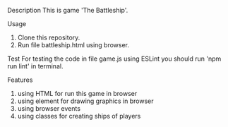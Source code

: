 Description
  This is game 'The Battleship'.


Usage
  1) Clone this repository.
  2) Run file battleship.html using browser.


Test
  For testing the code in file game.js using ESLint you should run 'npm run lint' in terminal.


Features
  1) using HTML for run this game in browser
  2) using element <canvas> for drawing graphics in browser
  3) using browser events
  4) using classes for creating ships of players
